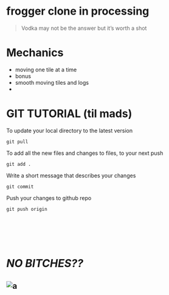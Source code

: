 # frogger clone in processing

> Vodka may not be the answer but it’s worth a shot

# Mechanics
- moving one tile at a time
- bonus
- smooth moving tiles and logs
- 





# GIT TUTORIAL (til mads)

To update your local directory to the latest version
````
git pull
````

To add all the new files and changes to files, to your next push
````
git add .
````
Write a short message that describes your changes
````
git commit
````

Push your changes to github repo
````
git push origin
````

<br><br>
-------------------

# ***NO BITCHES??***
![a](https://images.start.gg/images/tournament/421471/image-47f0864a612a912f4e029a77e63ac659.jpg?ehk=GzvB%2F74b4SkWJ4hFT9gdibfoK0HQ6WRSng6gZ4SQD6A%3D&ehkOptimized=cmIY9eC%2FJFY5Z9oXaBp1raGtdvMOnTJmqzSnUZ0vBj4%3D)
-------------------